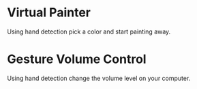 # Virtual Painter

Using hand detection pick a color and start painting away.

# Gesture Volume Control

Using hand detection change the volume level on your computer.
